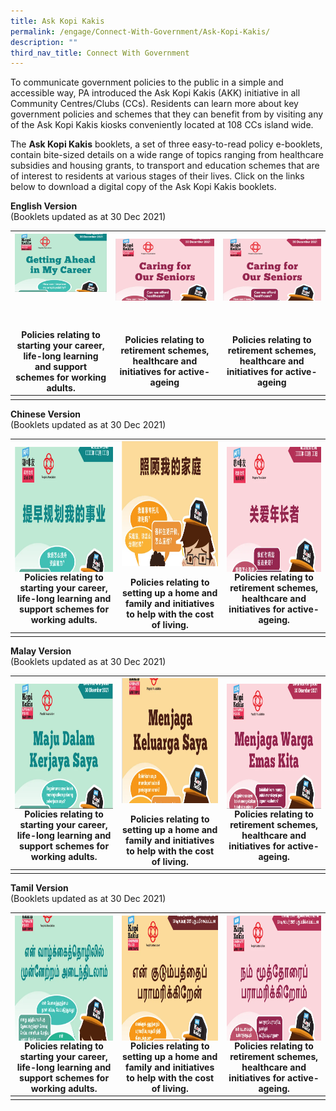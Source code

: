 ```yaml
---
title: Ask Kopi Kakis
permalink: /engage/Connect-With-Government/Ask-Kopi-Kakis/
description: ""
third_nav_title: Connect With Government
---
```

To communicate government policies to the public in a simple and accessible way, PA introduced the Ask Kopi Kakis (AKK) initiative in all Community Centres/Clubs (CCs). Residents can learn more about key government policies and schemes that they can benefit from by visiting any of the Ask Kopi Kakis kiosks conveniently located at 108 CCs island wide.

The **Ask Kopi Kakis** booklets, a set of three easy-to-read policy e-booklets, contain bite-sized details on a wide range of topics ranging from healthcare subsidies and housing grants, to transport and education schemes that are of interest to residents at various stages of their lives.  Click on the links below to download a digital copy of the Ask Kopi Kakis booklets. <br>

**English Version**<br>
(Booklets updated as at 30 Dec 2021)
		

|<a href="/files/Engage/pa-career-a4-eng-30pp-30122021-(final).pdf"><img   style="height:200;width:250" align="left" src="/images/Engage/Getting%20ahead%20in%20my%20career.png"><br><br><br><br><br><br><br><br><br></a>Policies relating to starting your career, life-long learning and support schemes for working adults.| <a href="/files/Engage/pa-senior-a4-36pp-eng-30122021-(final).pdf"><img  style="height:300;width:250" align="right" src="/images/Engage/Caring%20for%20Seniors.png"><br><br><br><br><br><br><br><br><br></a>Policies relating to retirement schemes, healthcare and initiatives for active-ageing | 	<a href="/files/Engage/pa-senior-a4-36pp-eng-30122021-(final).pdf"><img  style="height:300;width:250" align="right" src="/images/Engage/Caring%20for%20Seniors.png"><br><br><br><br><br><br><br><br><br></a>Policies relating to retirement schemes, healthcare and initiatives for active-ageing |
| -------- | -------- | -------- |
|      |      |      |



**Chinese Version**<br>
(Booklets updated as at 30 Dec 2021)


|<a href="/files/Engage/pa-career-chinese-final.pdf"><img style="height:200px;width:250px"  align="left" src="/images/Engage/Pa-career-chinese.png"><br><br><br><br><br><br><br><br><br><br><br></a>Policies relating to starting your career, life-long learning and support schemes for working adults. | <a href="/files/Engage/pa-family-chinese-final.pdf"><img style="height:200px;width:250px"  align="center" src="/images/Engage/pa-family-chinese.png"><br><br></a>Policies relating to setting up a home and family and initiatives to help with the cost of living. | <a href="/files/Engage/pa-senior-chinese-final.pdf"><img style="height:200px;width:250px"  align="right" src="/images/Engage/pa-senior-chinese.png"><br><br><br><br><br><br><br><br><br><br><br></a>Policies relating to retirement schemes, healthcare and initiatives for active-ageing.|
| -------- | -------- | -------- |
|   |  | |





**Malay Version**<br>
(Booklets updated as at 30 Dec 2021)



|<a href="/files/Engage/pa-career-malay-(final).pdf"><img style="height:200px;width:250px"  align="left" src="/images/Engage/pa-career-malay.png"><br><br><br><br><br><br><br><br><br><br><br></a>Policies relating to starting your career, life-long learning and support schemes for working adults. | <a href="/files/Engage/pa-career-malay-(final).pdf"><img style="height:200px;width:250px"  align="center" src="/images/Engage/pa-family-malay.png"><br><br></a>Policies relating to setting up a home and family and initiatives to help with the cost of living. | <a href="files/Engage/pa-senior-malay-(final).pdf"><img style="height:200px;width:250px"  align="right" src="/images/Engage/pa-senior-malay.png"><br><br><br><br><br><br><br><br><br><br><br></a>Policies relating to retirement schemes, healthcare and initiatives for active-ageing. |
| -------- | -------- | -------- |
|  |  |





**Tamil Version**<br>
(Booklets updated as at 30 Dec 2021)



| <a href="/files/Engage/pa-career-tamil-final.pdf"><img style="height:200px;width:250px"  align="left" src="/images/Engage/pa-career-tamil.png"><br><br><br><br><br><br><br><br><br></a> Policies relating to starting your career, life-long learning and support schemes for working adults. | <a href="/files/Engage/pa-family-tamil-final.pdf"><img style="height:200px;width:250px"  align="center" src="/images/Engage/pa-family-tamil.png"><br></a>Policies relating to setting up a home and family and initiatives to help with the cost of living.|<a href="/files/Engage/pa-senior-tamil-final.pdf"><img style="height:200px;width:250px"  align="right" src="/images/Engage/pa-senior-tamil.png"><br><br><br><br><br><br><br><br><br></a>Policies relating to retirement schemes, healthcare and initiatives for active-ageing. |
| -------- | -------- | -------- |
|  | | |